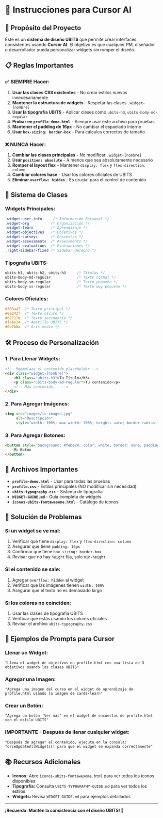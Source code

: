 # 🤖 Instrucciones para Cursor AI

## 🎯 Propósito del Proyecto

Este es un **sistema de diseño UBITS** que permite crear interfaces consistentes usando **Cursor AI**. El objetivo es que cualquier PM, diseñador o desarrollador pueda personalizar widgets sin romper el diseño.

## 📋 Reglas Importantes

### ✅ **SIEMPRE Hacer:**
1. **Usar las clases CSS existentes** - No crear estilos nuevos innecesariamente
2. **Mantener la estructura de widgets** - Respetar las clases `.widget-[nombre]`
3. **Usar la tipografía UBITS** - Aplicar clases como `ubits-h3`, `ubits-body-md-regular`
4. **Probar en `profile-demo.html`** - Siempre usar este archivo para pruebas
5. **Mantener el padding de 16px** - No cambiar el espaciado interno
6. **Usar `box-sizing: border-box`** - Para cálculos correctos de tamaño

### ❌ **NUNCA Hacer:**
1. **Cambiar las clases principales** - No modificar `.widget-[nombre]`
2. **Usar `position: absolute`** - A menos que sea absolutamente necesario
3. **Romper el layout flex** - Mantener `display: flex` y `flex-direction: column`
4. **Cambiar colores base** - Usar los colores oficiales de UBITS
5. **Eliminar `overflow: hidden`** - Es crucial para el control de contenido

## 🎨 Sistema de Clases

### **Widgets Principales:**
```css
.widget-user-info     /* Información Personal */
.widget-org          /* Organización */
.widget-learn        /* Aprendizaje */
.widget-objectives   /* Objetivos */
.widget-surveys      /* Encuestas */
.widget-assessments  /* Assessments */
.widget-evaluations  /* Evaluaciones */
.right-sidebar-fixed /* Sidebar Derecho */
```

### **Tipografía UBITS:**
```css
ubits-h1, ubits-h2, ubits-h3     /* Títulos */
ubits-body-md-regular            /* Texto normal */
ubits-body-sm-regular            /* Texto pequeño */
ubits-body-xs-regular            /* Texto muy pequeño */
```

### **Colores Oficiales:**
```css
#303a47  /* Texto principal */
#0a243f  /* Texto oscuro */
#62717e  /* Texto secundario */
#febe24  /* Amarillo UBITS */
#6b7b8a  /* Gris medio */
```

## 🛠️ Proceso de Personalización

### **1. Para Llenar Widgets:**
```html
<!-- Reemplaza el contenido placeholder -->
<div class="widget-[nombre]">
    <h3 class="ubits-h3">Tu Título</h3>
    <p class="ubits-body-md-regular">Tu contenido</p>
    <!-- Más contenido... -->
</div>
```

### **2. Para Agregar Imágenes:**
```html
<img src="images/tu-imagen.jpg" 
     alt="Descripción" 
     style="width: 100%; max-width: 100%; height: auto; border-radius: 8px;">
```

### **3. Para Agregar Botones:**
```html
<button style="background: #febe24; color: white; border: none; padding: 12px 24px; border-radius: 6px; cursor: pointer;">
    Mi Botón
</button>
```

## 📁 Archivos Importantes

- **`profile-demo.html`** - Usar para todas las pruebas
- **`profile.css`** - Estilos principales (NO modificar sin necesidad)
- **`ubits-typography.css`** - Sistema de tipografía
- **`WIDGET-GUIDE.md`** - Guía completa de widgets
- **`iconos-ubits-fontawesome.html`** - Catálogo de iconos

## 🚨 Solución de Problemas

### **Si un widget se ve mal:**
1. Verificar que tiene `display: flex` y `flex-direction: column`
2. Asegurar que tiene `padding: 16px`
3. Confirmar que tiene `box-sizing: border-box`
4. Revisar que no hay `height` fija, solo `min-height`

### **Si el contenido se sale:**
1. Agregar `overflow: hidden` al widget
2. Verificar que las imágenes tienen `width: 100%`
3. Asegurar que el texto no es demasiado largo

### **Si los colores no coinciden:**
1. Usar las clases de tipografía UBITS
2. Verificar que estás usando los colores oficiales
3. Revisar el archivo `ubits-typography.css`

## 🎯 Ejemplos de Prompts para Cursor

### **Llenar un Widget:**
```
"Llena el widget de objetivos en profile.html con una lista de 3 objetivos usando las clases UBITS"
```

### **Agregar una Imagen:**
```
"Agrega una imagen del curso en el widget de aprendizaje de profile.html usando la imagen de cards-learn"
```

### **Crear un Botón:**
```
"Agrega un botón 'Ver más' en el widget de encuestas de profile.html con el estilo UBITS"
```

### **IMPORTANTE - Después de llenar cualquier widget:**
```
"Después de agregar el contenido, ejecuta en la consola: forceUpdateAllWidgets() para que el widget se expanda correctamente"
```

## 📚 Recursos Adicionales

- **Iconos:** Abre `iconos-ubits-fontawesome.html` para ver todos los iconos disponibles
- **Tipografía:** Consulta `UBITS-TYPOGRAPHY-GUIDE.md` para ver todos los estilos
- **Widgets:** Revisa `WIDGET-GUIDE.md` para ejemplos detallados

---

**¡Recuerda: Mantén la consistencia con el diseño UBITS! 🎨**
